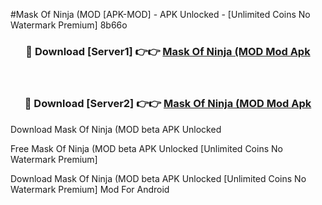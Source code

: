 #Mask Of Ninja (MOD [APK-MOD] - APK Unlocked - [Unlimited Coins No Watermark Premium] 8b66o



<div align="center">

<h3>🔴 Download [Server1] 👉👉 <a href="https://momento.my/?title=Mask_Of_Ninja_(MOD">Mask Of Ninja (MOD Mod Apk</a></h3><br>

<h3>🔴 Download [Server2] 👉👉 <a href="https://momento.my/?title=Mask_Of_Ninja_(MOD">Mask Of Ninja (MOD Mod Apk</a></h3>
</div>



Download Mask Of Ninja (MOD beta APK Unlocked

Free Mask Of Ninja (MOD beta APK Unlocked [Unlimited Coins No Watermark Premium]

Download Mask Of Ninja (MOD beta APK Unlocked [Unlimited Coins No Watermark Premium] Mod For Android

